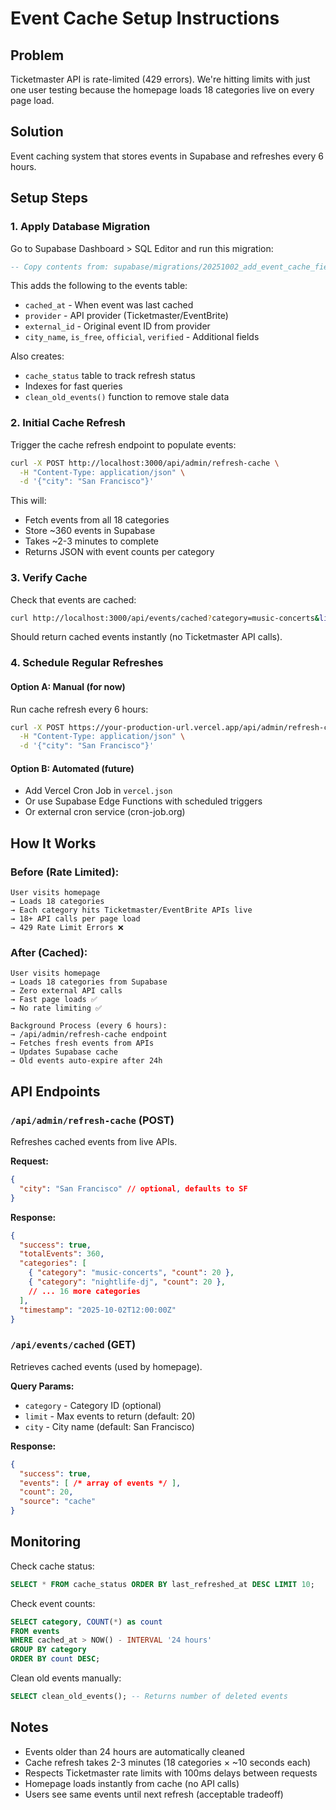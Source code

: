 # Event Cache Setup Instructions

## Problem
Ticketmaster API is rate-limited (429 errors). We're hitting limits with just one user testing because the homepage loads 18 categories live on every page load.

## Solution
Event caching system that stores events in Supabase and refreshes every 6 hours.

## Setup Steps

### 1. Apply Database Migration

Go to Supabase Dashboard > SQL Editor and run this migration:

```sql
-- Copy contents from: supabase/migrations/20251002_add_event_cache_fields.sql
```

This adds the following to the events table:
- `cached_at` - When event was last cached
- `provider` - API provider (Ticketmaster/EventBrite)
- `external_id` - Original event ID from provider
- `city_name`, `is_free`, `official`, `verified` - Additional fields

Also creates:
- `cache_status` table to track refresh status
- Indexes for fast queries
- `clean_old_events()` function to remove stale data

### 2. Initial Cache Refresh

Trigger the cache refresh endpoint to populate events:

```bash
curl -X POST http://localhost:3000/api/admin/refresh-cache \
  -H "Content-Type: application/json" \
  -d '{"city": "San Francisco"}'
```

This will:
- Fetch events from all 18 categories
- Store ~360 events in Supabase
- Takes ~2-3 minutes to complete
- Returns JSON with event counts per category

### 3. Verify Cache

Check that events are cached:

```bash
curl http://localhost:3000/api/events/cached?category=music-concerts&limit=5
```

Should return cached events instantly (no Ticketmaster API calls).

### 4. Schedule Regular Refreshes

#### Option A: Manual (for now)
Run cache refresh every 6 hours:

```bash
curl -X POST https://your-production-url.vercel.app/api/admin/refresh-cache \
  -H "Content-Type: application/json" \
  -d '{"city": "San Francisco"}'
```

#### Option B: Automated (future)
- Add Vercel Cron Job in `vercel.json`
- Or use Supabase Edge Functions with scheduled triggers
- Or external cron service (cron-job.org)

## How It Works

### Before (Rate Limited):
```
User visits homepage
→ Loads 18 categories
→ Each category hits Ticketmaster/EventBrite APIs live
→ 18+ API calls per page load
→ 429 Rate Limit Errors ❌
```

### After (Cached):
```
User visits homepage
→ Loads 18 categories from Supabase
→ Zero external API calls
→ Fast page loads ✅
→ No rate limiting ✅

Background Process (every 6 hours):
→ /api/admin/refresh-cache endpoint
→ Fetches fresh events from APIs
→ Updates Supabase cache
→ Old events auto-expire after 24h
```

## API Endpoints

### `/api/admin/refresh-cache` (POST)
Refreshes cached events from live APIs.

**Request:**
```json
{
  "city": "San Francisco" // optional, defaults to SF
}
```

**Response:**
```json
{
  "success": true,
  "totalEvents": 360,
  "categories": [
    { "category": "music-concerts", "count": 20 },
    { "category": "nightlife-dj", "count": 20 },
    // ... 16 more categories
  ],
  "timestamp": "2025-10-02T12:00:00Z"
}
```

### `/api/events/cached` (GET)
Retrieves cached events (used by homepage).

**Query Params:**
- `category` - Category ID (optional)
- `limit` - Max events to return (default: 20)
- `city` - City name (default: San Francisco)

**Response:**
```json
{
  "success": true,
  "events": [ /* array of events */ ],
  "count": 20,
  "source": "cache"
}
```

## Monitoring

Check cache status:
```sql
SELECT * FROM cache_status ORDER BY last_refreshed_at DESC LIMIT 10;
```

Check event counts:
```sql
SELECT category, COUNT(*) as count
FROM events
WHERE cached_at > NOW() - INTERVAL '24 hours'
GROUP BY category
ORDER BY count DESC;
```

Clean old events manually:
```sql
SELECT clean_old_events(); -- Returns number of deleted events
```

## Notes

- Events older than 24 hours are automatically cleaned
- Cache refresh takes 2-3 minutes (18 categories × ~10 seconds each)
- Respects Ticketmaster rate limits with 100ms delays between requests
- Homepage loads instantly from cache (no API calls)
- Users see same events until next refresh (acceptable tradeoff)
